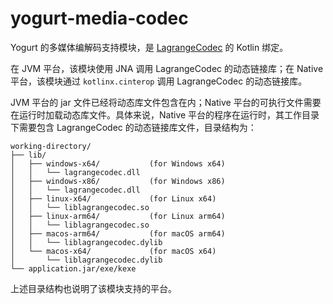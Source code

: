 # yogurt-media-codec

Yogurt 的多媒体编解码支持模块，是 [LagrangeCodec](https://github.com/LagrangeDev/LagrangeCodec) 的 Kotlin 绑定。

在 JVM 平台，该模块使用 JNA 调用 LagrangeCodec 的动态链接库；在 Native 平台，该模块通过 `kotlinx.cinterop` 调用 LagrangeCodec 的动态链接库。

JVM 平台的 jar 文件已经将动态库文件包含在内；Native 平台的可执行文件需要在运行时加载动态库文件。具体来说，Native
平台的程序在运行时，其工作目录下需要包含 LagrangeCodec 的动态链接库文件，目录结构为：

```
working-directory/
├── lib/
│   ├── windows-x64/           (for Windows x64)
│   │   └── lagrangecodec.dll
│   ├── windows-x86/           (for Windows x86)
│   │   └── lagrangecodec.dll
│   ├── linux-x64/             (for Linux x64)
│   │   └── liblagrangecodec.so
│   ├── linux-arm64/           (for Linux arm64)
│   │   └── liblagrangecodec.so
│   ├── macos-arm64/           (for macOS arm64)
│   │   └── liblagrangecodec.dylib
│   └── macos-x64/             (for macOS x64)
│       └── liblagrangecodec.dylib
└── application.jar/exe/kexe
```

上述目录结构也说明了该模块支持的平台。
